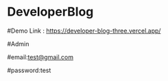# DeveloperBlog

#Demo Link : https://developer-blog-three.vercel.app/

#Admin 

#email:test@gmail.com  

#password:test
